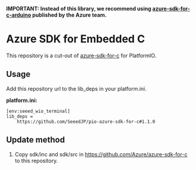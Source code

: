 **IMPORTANT: Instead of this library, we recommend using [azure-sdk-for-c-arduino](https://github.com/Azure/azure-sdk-for-c-arduino) published by the Azure team.**

# Azure SDK for Embedded C

This repository is a cut-out of [azure-sdk-for-c](https://github.com/Azure/azure-sdk-for-c) for PlatformIO.

## Usage

Add this repository url to the lib_deps in your platform.ini.

**platform.ini:**
```
[env:seeed_wio_terminal]
lib_deps = 
    https://github.com/SeeedJP/pio-azure-sdk-for-c#1.1.0
```

## Update method

1. Copy sdk/inc and sdk/src in https://github.com/Azure/azure-sdk-for-c to this repository.
